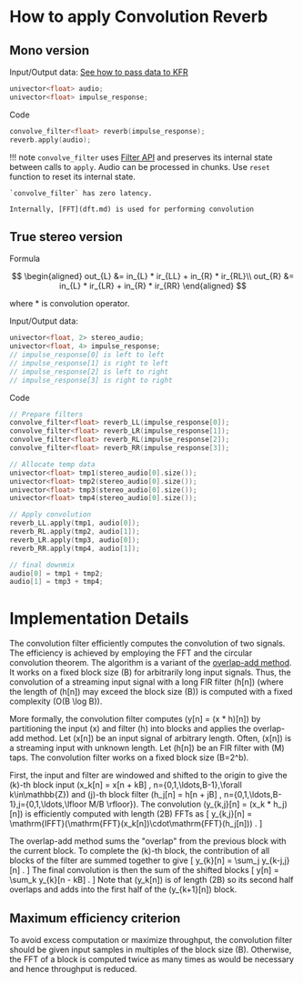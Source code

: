 # How to apply Convolution Reverb

## Mono version

Input/Output data: [See how to pass data to KFR](types.md)
```c++
univector<float> audio;
univector<float> impulse_response;
```
Code
```c++
convolve_filter<float> reverb(impulse_response);
reverb.apply(audio);
```

!!! note
    `convolve_filter` uses [Filter API](filters.md) and preserves its internal state between calls to `apply`.
    Audio can be processed in chunks.
    Use `reset` function to reset its internal state.

    `convolve_filter` has zero latency.

    Internally, [FFT](dft.md) is used for performing convolution

## True stereo version

Formula

$$
\begin{aligned}
    out_{L} &= in_{L} * ir_{LL} + in_{R} * ir_{RL}\\
    out_{R} &= in_{L} * ir_{LR} + in_{R} * ir_{RR}
\end{aligned}
$$

where $*$ is convolution operator.

Input/Output data:
```c++
univector<float, 2> stereo_audio;
univector<float, 4> impulse_response;
// impulse_response[0] is left to left
// impulse_response[1] is right to left
// impulse_response[2] is left to right
// impulse_response[3] is right to right
```
Code
```c++
// Prepare filters
convolve_filter<float> reverb_LL(impulse_response[0]);
convolve_filter<float> reverb_LR(impulse_response[1]);
convolve_filter<float> reverb_RL(impulse_response[2]);
convolve_filter<float> reverb_RR(impulse_response[3]);

// Allocate temp data
univector<float> tmp1(stereo_audio[0].size());
univector<float> tmp2(stereo_audio[0].size());
univector<float> tmp3(stereo_audio[0].size());
univector<float> tmp4(stereo_audio[0].size());

// Apply convolution
reverb_LL.apply(tmp1, audio[0]);
reverb_RL.apply(tmp2, audio[1]);
reverb_LR.apply(tmp3, audio[0]);
reverb_RR.apply(tmp4, audio[1]);

// final downmix
audio[0] = tmp1 + tmp2;
audio[1] = tmp3 + tmp4;
```

# Implementation Details

The convolution filter efficiently computes the convolution of two signals.
The efficiency is achieved by employing the FFT and the circular convolution
theorem.  The algorithm is a variant of the [overlap-add
method](https://en.wikipedia.org/wiki/Overlap%E2%80%93add_method).  It works on
a fixed block size \(B\) for arbitrarily long input signals.  Thus, the
convolution of a streaming input signal with a long FIR filter \(h[n]\) (where
the length of \(h[n]\) may exceed the block size \(B\)) is computed with a
fixed complexity \(O(B \log B)\).

More formally, the convolution filter computes \(y[n] = (x * h)[n]\) by
partitioning the input \(x\) and filter \(h\) into blocks and applies the
overlap-add method. Let \(x[n]\) be an input signal of arbitrary length. Often,
\(x[n]\) is a streaming input with unknown length.  Let \(h[n]\) be an FIR
filter with \(M\) taps.  The convolution filter works on a fixed block size
\(B=2^b\).

First, the input and filter are windowed and shifted to the origin to give the
\(k\)-th block input \(x_k[n] = x[n + kB] , n=\{0,1,\ldots,B-1\},\forall
k\in\mathbb{Z}\) and \(j\)-th block filter \(h_j[n] = h[n + jB] ,
n=\{0,1,\ldots,B-1\},j=\{0,1,\ldots,\lfloor M/B \rfloor\}\).  The convolution
\(y_{k,j}[n] = (x_k * h_j)[n]\) is efficiently computed with length \(2B\) FFTs
as
\[
y_{k,j}[n] = \mathrm{IFFT}(\mathrm{FFT}(x_k[n])\cdot\mathrm{FFT}(h_j[n]))
.
\]

The overlap-add method sums the "overlap" from the previous block with the current block.
To complete the \(k\)-th block, the contribution of all blocks of the filter
are summed together to give
\[ y_{k}[n] = \sum_j y_{k-j,j}[n] . \]
The final convolution is then the sum of the shifted blocks
\[ y[n] = \sum_k y_{k}[n - kB] . \]
Note that \(y_k[n]\) is of length \(2B\) so its second half overlaps and adds
into the first half of the \(y_{k+1}[n]\) block.

## Maximum efficiency criterion

To avoid excess computation or maximize throughput, the convolution filter
should be given input samples in multiples of the block size \(B\).  Otherwise,
the FFT of a block is computed twice as many times as would be necessary and
hence throughput is reduced.
